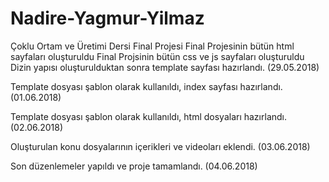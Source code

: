 # Nadire-Yagmur-Yilmaz
Çoklu Ortam ve Üretimi Dersi Final Projesi
Final Projesinin bütün html sayfaları oluşturuldu
Final Projsinin bütün css ve js sayfaları oluşturuldu
Dizin yapısı oluşturulduktan sonra template sayfası hazırlandı. (29.05.2018)

Template dosyası şablon olarak kullanıldı, index sayfası hazırlandı. (01.06.2018)

Template dosyası şablon olarak kullanıldı, html dosyaları hazırlandı. (02.06.2018)

Oluşturulan konu dosyalarının içerikleri ve videoları eklendi. (03.06.2018)

Son düzenlemeler yapıldı ve proje tamamlandı. (04.06.2018)
